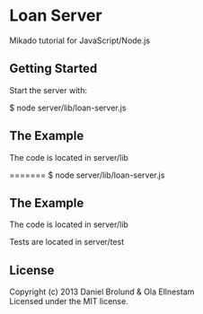 # Loan Server 

Mikado tutorial for JavaScript/Node.js

## Getting Started
Start the server with: 

$ node server/lib/loan-server.js

## The Example
The code is located in server/lib

=======
$ node server/lib/loan-server.js

## The Example
The code is located in server/lib

Tests are located in server/test

## License
Copyright (c) 2013 Daniel Brolund & Ola Ellnestam  
Licensed under the MIT license.
